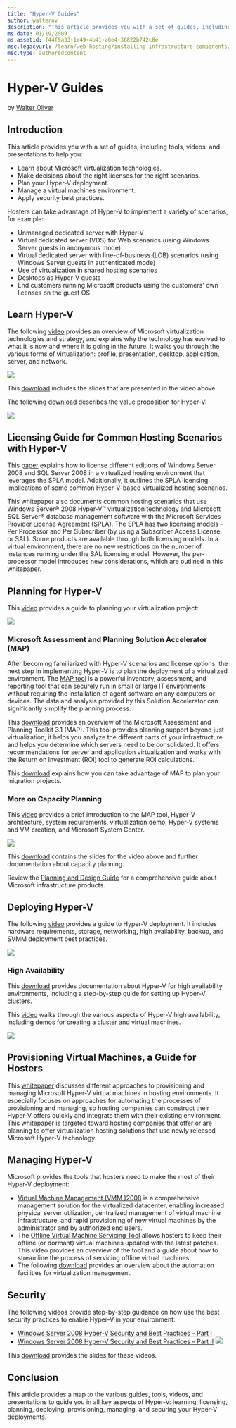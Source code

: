 ```yaml
---
title: "Hyper-V Guides"
author: walterov
description: "This article provides you with a set of guides, including tools, videos, and presentations to help you: Learn about Microsoft virtualization technologies. Ma..."
ms.date: 01/19/2009
ms.assetid: f44f9a33-1e49-4b41-a6e4-36822b742c8e
msc.legacyurl: /learn/web-hosting/installing-infrastructure-components/hyper-v-guides
msc.type: authoredcontent
---
```

Hyper-V Guides
====================
by [Walter Oliver](https://github.com/walterov)

## Introduction

This article provides you with a set of guides, including tools, videos, and presentations to help you:

- Learn about Microsoft virtualization technologies.
- Make decisions about the right licenses for the right scenarios.
- Plan your Hyper-V deployment.
- Manage a virtual machines environment.
- Apply security best practices.

Hosters can take advantage of Hyper-V to implement a variety of scenarios, for example:

- Unmanaged dedicated server with Hyper-V
- Virtual dedicated server (VDS) for Web scenarios (using Windows Server guests in anonymous mode)
- Virtual dedicated server with line-of-business (LOB) scenarios (using Windows Server guests in authenticated mode)
- Use of virtualization in shared hosting scenarios
- Desktops as Hyper-V guests
- End customers running Microsoft products using the customers' own licenses on the guest OS

## Learn Hyper-V

The following [video](https://mediadl.microsoft.com/mediadl/IISNET/Media/HDA20-HyperV/Virtualization%20360-Microsoft%20Virtualization%20Strategy.wmv "video") provides an overview of Microsoft virtualization technologies and strategy, and explains why the technology has evolved to what it is now and where it is going in the future. It walks you through the various forms of virtualization: profile, presentation, desktop, application, server, and network.

[![](hyper-v-guides/_static/image2.jpg)](hyper-v-guides/_static/image1.jpg)

This [download](https://download.microsoft.com/download/A/2/F/A2F199C0-672E-44E6-BF1D-878E233C3F08/ValueProp.zip "download") includes the slides that are presented in the video above.

The following [download](https://download.microsoft.com/download/A/2/F/A2F199C0-672E-44E6-BF1D-878E233C3F08/ValueProp.zip "download") describes the value proposition for Hyper-V:

[![](hyper-v-guides/_static/image5.jpg)](hyper-v-guides/_static/image4.jpg)

## Licensing Guide for Common Hosting Scenarios with Hyper-V

This [paper](https://download.microsoft.com/download/A/2/F/A2F199C0-672E-44E6-BF1D-878E233C3F08/HypeVLicensingWhitepaper.zip "paper") explains how to license different editions of Windows Server 2008 and SQL Server 2008 in a virtualized hosting environment that leverages the SPLA model. Additionally, it outlines the SPLA licensing implications of some common Hyper-V-based virtualized hosting scenarios.

This whitepaper also documents common hosting scenarios that use Windows Server® 2008 Hyper-V™ virtualization technology and Microsoft SQL Server® database management software with the Microsoft Services Provider License Agreement (SPLA). The SPLA has two licensing models – Per Processor and Per Subscriber (by using a Subscriber Access License, or SAL). Some products are available through both licensing models. In a virtual environment, there are no new restrictions on the number of instances running under the SAL licensing model. However, the per-processor model introduces new considerations, which are outlined in this whitepaper.

## Planning for Hyper-V

This [video](https://mediadl.microsoft.com/mediadl/IISNET/Media/HDA20-HyperV/Scalable%20Virtualized%20Infrastructure.wmv "video") provides a guide to planning your virtualization project:

[![](hyper-v-guides/_static/image7.jpg)](hyper-v-guides/_static/image6.jpg)

### Microsoft Assessment and Planning Solution Accelerator (MAP)

After becoming familiarized with Hyper-V scenarios and license options, the next step in implementing Hyper-V is to plan the deployment of a virtualized environment. The [MAP tool](https://www.microsoft.com/MAP "MAP tool") is a powerful inventory, assessment, and reporting tool that can securely run in small or large IT environments without requiring the installation of agent software on any computers or devices. The data and analysis provided by this Solution Accelerator can significantly simplify the planning process.

This [download](https://download.microsoft.com/download/A/2/F/A2F199C0-672E-44E6-BF1D-878E233C3F08/IntroducingMicrosoftAssessmentandPlanningSolutionAccelerator.zip "download") provides an overview of the Microsoft Assessment and Planning Toolkit 3.1 (MAP). This tool provides planning support beyond just virtualization; it helps you analyze the different parts of your infrastructure and helps you determine which servers need to be consolidated. It offers recommendations for server and application virtualization and works with the Return on Investment (ROI) tool to generate ROI calculations.

This [download](https://download.microsoft.com/download/A/2/F/A2F199C0-672E-44E6-BF1D-878E233C3F08/Migration.zip "download") explains how you can take advantage of MAP to plan your migration projects.

### More on Capacity Planning

This [video](https://mediadl.microsoft.com/mediadl/IISNET/Media/HDA20-HyperV/Hyper-V%20Architecture,%20Scenarios%20&amp;%20Networking.wmv "video") provides a brief introduction to the MAP tool, Hyper-V architecture, system requirements, virtualization demo, Hyper-V systems and VM creation, and Microsoft System Center.

[![](hyper-v-guides/_static/image9.jpg)](hyper-v-guides/_static/image8.jpg)

This [download](https://download.microsoft.com/download/A/2/F/A2F199C0-672E-44E6-BF1D-878E233C3F08/CapacityPlanning.zip "download") contains the slides for the video above and further documentation about capacity planning.

Review the [Planning and Design Guide](https://technet.microsoft.com/library/cc196387.aspx "Planning and Design Guide") for a comprehensive guide about Microsoft infrastructure products.

## Deploying Hyper-V

The following [video](https://www.microsoft.com/emea/spotlight/sessionh.aspx?videoid=999&amp;PUID=0003BFFD806C3741 "video") provides a guide to Hyper-V deployment. It includes hardware requirements, storage, networking, high availability, backup, and SVMM deployment best practices.

[![](hyper-v-guides/_static/image11.jpg)](hyper-v-guides/_static/image10.jpg)

### High Availability

This [download](https://download.microsoft.com/download/A/2/F/A2F199C0-672E-44E6-BF1D-878E233C3F08/HighAvailability.zip "download") provides documentation about Hyper-V for high availability environments, including a step-by-step guide for setting up Hyper-V clusters.

This [video](https://mediadl.microsoft.com/mediadl/IISNET/Media/HDA20-HyperV/Virtualization%20and%20High%20Availability.wmv "video") walks through the various aspects of Hyper-V high availability, including demos for creating a cluster and virtual machines.

[![](hyper-v-guides/_static/image13.jpg)](hyper-v-guides/_static/image12.jpg)

<a id="_Toc220069378"></a>

## Provisioning Virtual Machines, a Guide for Hosters

This [whitepaper](https://download.microsoft.com/download/A/2/F/A2F199C0-672E-44E6-BF1D-878E233C3F08/ProvisioningHyper-VVirtualMachineinHostingEnvironment.docx "whitepaper") discusses different approaches to provisioning and managing Microsoft Hyper-V virtual machines in hosting environments. It especially focuses on approaches for automating the processes of provisioning and managing, so hosting companies can construct their Hyper-V offers quickly and integrate them with their existing environment. This whitepaper is targeted toward hosting companies that offer or are planning to offer virtualization hosting solutions that use newly released Microsoft Hyper-V technology.

<a id="_Toc220069379"></a>

## Managing Hyper-V

Microsoft provides the tools that hosters need to make the most of their Hyper-V deployment:

- [Virtual Machine Management (VMM )2008](https://technet.microsoft.com/scvmm/default.aspx "Virtual Machine Management (VMM) 2008") is a comprehensive management solution for the virtualized datacenter, enabling increased physical server utilization, centralized management of virtual machine infrastructure, and rapid provisioning of new virtual machines by the administrator and by authorized end users.
- The [Offline Virtual Machine Servicing Tool](https://technet.microsoft.com/library/cc501231.aspx "Offline Virtual Machine Servicing Tool") allows hosters to keep their offline (or dormant) virtual machines updated with the latest patches. This video provides an overview of the tool and a guide about how to streamline the process of servicing offline virtual machines.
- The following [download](https://download.microsoft.com/download/A/2/F/A2F199C0-672E-44E6-BF1D-878E233C3F08/ManagingHyperV.zip "download") provides an overview about the automation facilities for virtualization management.

<a id="_Toc220069380"></a>

## Security

The following videos provide step-by-step guidance on how use the best security practices to enable Hyper-V in your environment:

- [Windows Server 2008 Hyper-V Security and Best Practices – Part I](https://mediadl.microsoft.com/mediadl/IISNET/Media/HDA20-HyperV/Windows%20Server%202008%20Hyper-V%20Security%20and%20Best%20Practices1.wmv "Windows Server 2008 Hyper-V Security and Best Practices - Part I")
- [Windows Server 2008 Hyper-V Security and Best Practices – Part II](https://mediadl.microsoft.com/mediadl/IISNET/Media/HDA20-HyperV/Windows%20Server%202008%20Hyper-V%20Security%20and%20Best%20Practices2.wmv "Windows Server 2008 Hyper-V Security and Best Practices - Part II") [![](hyper-v-guides/_static/image15.jpg)](hyper-v-guides/_static/image14.jpg)

This [download](https://download.microsoft.com/download/A/2/F/A2F199C0-672E-44E6-BF1D-878E233C3F08/Security.zip "download") provides the slides for these videos.<a id="_Toc220069381"></a>

## Conclusion

This article provides a map to the various guides, tools, videos, and presentations to guide you in all key aspects of Hyper-V: learning, licensing, planning, deploying, provisioning, managing, and securing your Hyper-V deployments.
